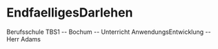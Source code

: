 # EndfaelligesDarlehen
Berufsschule TBS1 -- Bochum -- Unterricht AnwendungsEntwicklung -- Herr Adams
